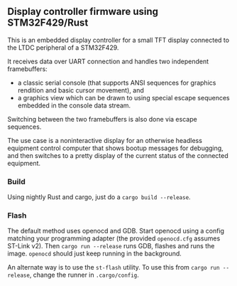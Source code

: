 ## Display controller firmware using STM32F429/Rust

This is an embedded display controller for a small TFT display
connected to the LTDC peripheral of a STM32F429.

It receives data over UART connection and handles two independent
framebuffers:

* a classic serial console (that supports ANSI sequences for
  graphics rendition and basic cursor movement), and
* a graphics view which can be drawn to using special escape
  sequences embedded in the console data stream.

Switching between the two framebuffers is also done via escape
sequences.

The use case is a noninteractive display for an otherwise headless
equipment control computer that shows bootup messages for debugging,
and then switches to a pretty display of the current status of the
connected equipment.

### Build

Using nightly Rust and cargo, just do a `cargo build --release`.

### Flash

The default method uses openocd and GDB.  Start openocd using a config
matching your programming adapter (the provided `openocd.cfg` assumes
ST-Link v2).  Then `cargo run --release` runs GDB, flashes and runs the
image.  `openocd` should just keep running in the background.

An alternate way is to use the `st-flash` utility.  To use this from
`cargo run --release`, change the runner in `.cargo/config`.
